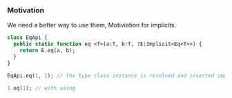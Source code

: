 ### Motivation

We need a better way to use them, Motiviation for implicits.


```haxe
class EqApi {
  public static function eq <T>(a:T, b:T, ?E:Implicit<Eq<T>>) {
    return E.eq(a, b);
  }
}

EqApi.eq(1, 1); // the type class instance is resolved and inserted implicitly.

1.eq(1); // with using

```
